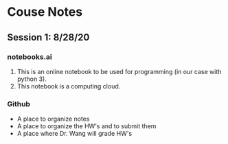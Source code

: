 # Couse Notes
## Session 1: 8/28/20
### notebooks.ai
1. This is an online notebook to be used for programming (in our case with python 3).
2. This notebook is a computing cloud.
### Github
- A place to organize notes
- A place to organize the HW's and to submit them
- A place where Dr. Wang will grade HW's 
